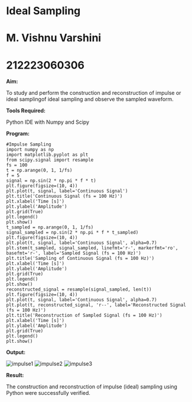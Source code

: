 # **Ideal Sampling**

# **M. Vishnu Varshini**
# **212223060306**

**Aim:**

To study and perform the construction and reconstruction of impulse or ideal samplingof ideal sampling and observe the sampled waveform.

**Tools Required:**

Python IDE with Numpy and Scipy

**Program:**

```
#Impulse Sampling
import numpy as np
import matplotlib.pyplot as plt
from scipy.signal import resample
fs = 100
t = np.arange(0, 1, 1/fs) 
f = 5
signal = np.sin(2 * np.pi * f * t)
plt.figure(figsize=(10, 4))
plt.plot(t, signal, label='Continuous Signal')
plt.title('Continuous Signal (fs = 100 Hz)')
plt.xlabel('Time [s]')
plt.ylabel('Amplitude')
plt.grid(True)
plt.legend()
plt.show()
t_sampled = np.arange(0, 1, 1/fs)
signal_sampled = np.sin(2 * np.pi * f * t_sampled)
plt.figure(figsize=(10, 4))
plt.plot(t, signal, label='Continuous Signal', alpha=0.7)
plt.stem(t_sampled, signal_sampled, linefmt='r-', markerfmt='ro', basefmt='r-', label='Sampled Signal (fs = 100 Hz)')
plt.title('Sampling of Continuous Signal (fs = 100 Hz)')
plt.xlabel('Time [s]')
plt.ylabel('Amplitude')
plt.grid(True)
plt.legend()
plt.show()
reconstructed_signal = resample(signal_sampled, len(t))
plt.figure(figsize=(10, 4))
plt.plot(t, signal, label='Continuous Signal', alpha=0.7)
plt.plot(t, reconstructed_signal, 'r--', label='Reconstructed Signal (fs = 100 Hz)')
plt.title('Reconstruction of Sampled Signal (fs = 100 Hz)')
plt.xlabel('Time [s]')
plt.ylabel('Amplitude')
plt.grid(True)
plt.legend()
plt.show()
```
**Output:**


![impulse1](https://github.com/user-attachments/assets/2d33490d-96fd-4e60-8dbd-f43f8aa1f3d7)
![impulse2](https://github.com/user-attachments/assets/0a8a36fd-81f2-416d-846a-87a69378a863)
![impulse3](https://github.com/user-attachments/assets/a5ec5ae4-6594-472d-a3a0-5986637a7eaa)

**Result:**

The construction and reconstruction of impulse (ideal) sampling using Python were successfully verified.






